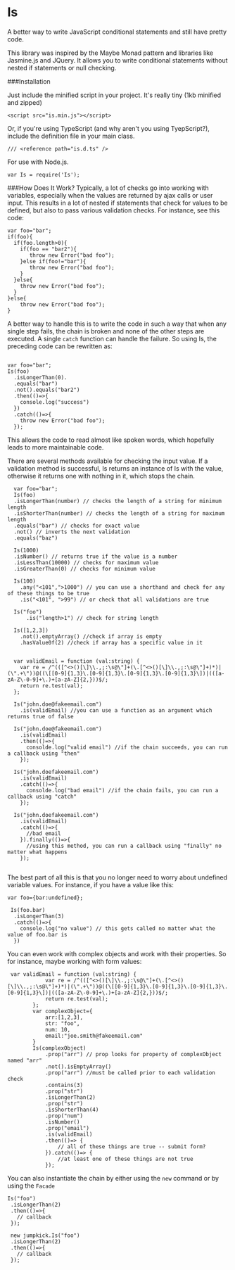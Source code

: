 Is
==

A better way to write JavaScript conditional statements and still have pretty code.

This library was inspired by the Maybe Monad pattern and libraries like Jasmine.js and JQuery. It allows you to write conditional statements without nested if statements or null checking. 

###Installation

Just include the minified script in your project. It's really tiny (1kb minified and zipped)
```
<script src="is.min.js"></script>
```
Or, if you're using TypeScript (and why aren't you using TyepScript?), include the definition file in your main class.
```
/// <reference path="is.d.ts" />
```
For use with Node.js.
```
var Is = require('Is');
```
###How Does It Work?
  Typically, a lot of checks go into working with variables, especially when the values are returned by ajax calls or user input. This results in a lot of nested if statements that check for values to be defined, but also to pass various validation checks. For instance, see this code:
  
  ```
  var foo="bar";
  if(foo){
    if(foo.length>0){
      if(foo == "bar2"){
         throw new Error("bad foo");
      }else if(foo!="bar"){
         throw new Error("bad foo"); 
      }
    }else{
      throw new Error("bad foo");
    }
  }else{
      throw new Error("bad foo");
  }
  ```

A better way to handle this is to write the code in such a way that when any single step fails, the chain is broken and none of the other steps are executed. A single `catch` function can handle the failure. So using Is, the preceding code can be rewritten as:
  ```

  var foo="bar";
  Is(foo)
    .isLongerThan(0).
    .equals("bar")
    .not().equals("bar2")
    .then(()=>{
      console.log("success")
    })
    .catch(()=>{
      throw new Error("bad foo");
    });
```

This allows the code to read almost like spoken words, which hopefully leads to more maintainable code.

There are several methods available for checking the input value. If a validation method is successful, Is returns an instance of Is with the value, otherwise it returns one with nothing in it, which stops the chain.

```  
  var foo="bar";
  Is(foo)
  .isLongerThan(number) // checks the length of a string for minimum length 
  .isShorterThan(number) // checks the length of a string for maximum length
  .equals("bar") // checks for exact value
  .not() // inverts the next validation
  .equals("baz")
  
  Is(1000)
  .isNumber() // returns true if the value is a number
  .isLessThan(10000) // checks for maximum value
  .isGreaterThan(0) // checks for minimum value
  
  Is(100)
    .any("<101",">1000") // you can use a shorthand and check for any of these things to be true
    .is("<101", ">99") // or check that all validations are true
    
  Is("foo")
      .is("length>1") // check for string length
      
  Is([1,2,3])
    .not().emptyArray() //check if array is empty
    .hasValue0f(2) //check if array has a specific value in it
    
    
  var validEmail = function (val:string) {
    var re = /^(([^<>()[\]\\.,;:\s@\"]+(\.[^<>()[\]\\.,;:\s@\"]+)*)|(\".+\"))@((\[[0-9]{1,3}\.[0-9]{1,3}\.[0-9]{1,3}\.[0-9]{1,3}\])|(([a-zA-Z\-0-9]+\.)+[a-zA-Z]{2,}))$/;
    return re.test(val);
  };

  Is("john.doe@fakeemail.com")
    .is(validEmail) //you can use a function as an argument which returns true of false
  
  Is("john.doe@fakeemail.com")
    .is(validEmail)
    .then(()=>{
      consolde.log("valid email") //if the chain succeeds, you can run a callback using "then"
    });
    
  Is("john.doefakeemail.com")
    .is(validEmail)
    .catch(()=>{
      consolde.log("bad email") //if the chain fails, you can run a callback using "catch"
    });
  
  Is("john.doefakeemail.com")
    .is(validEmail)
    .catch(()=>{
      //bad email
    }).finally(()=>{
      //using this method, you can run a callback using "finally" no matter what happens
    });
  
```
The best part of all this is that you no longer need to worry about undefined variable values. For instance, if you have a value like this:

```
var foo={bar:undefined};

 Is(foo.bar)
  .isLongerThan(3)
  .catch(()=>{
    console.log("no value") // this gets called no matter what the value of foo.bar is
  })
```

You can even work with complex objects and work with their properties. So for instance, maybe working with form values:
```
 var validEmail = function (val:string) {
            var re = /^(([^<>()[\]\\.,;:\s@\"]+(\.[^<>()[\]\\.,;:\s@\"]+)*)|(\".+\"))@((\[[0-9]{1,3}\.[0-9]{1,3}\.[0-9]{1,3}\.[0-9]{1,3}\])|(([a-zA-Z\-0-9]+\.)+[a-zA-Z]{2,}))$/;
            return re.test(val);
        };
        var complexObject={
            arr:[1,2,3],
            str: "foo",
            num: 10,
            email:"joe.smith@fakeemail.com"
        }
        Is(complexObject)
            .prop("arr") // prop looks for property of complexObject named "arr"
            .not().isEmptyArray()
            .prop("arr") //must be called prior to each validation check
            .contains(3)
            .prop("str")
            .isLongerThan(2)
            .prop("str")
            .isShorterThan(4)
            .prop("num")
            .isNumber()
            .prop("email")
            .is(validEmail)
            .then(()=> {
                // all of these things are true -- submit form?
            }).catch(()=> {
                //at least one of these things are not true
            });
 ```
You can also instantiate the chain by either using the `new` command or by using the `Facade`

```
Is("foo")
 .isLongerThan(2)
 .then(()=>{
   // callback
 });
 
 new jumpkick.Is("foo")
 .isLongerThan(2)
 .then(()=>{
   // callback
 });
```
